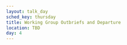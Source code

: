 ```yaml
---
layout: talk_day
sched_key: thursday
title: Working Group Outbriefs and Departure
location: TBD
day: 4
---
```

